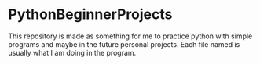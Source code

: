 # PythonBeginnerProjects
This repository is made as something for me to practice python with simple programs and maybe in the future personal projects.
Each file named is usually what I am doing in the program.

